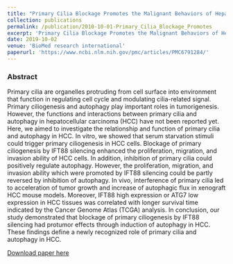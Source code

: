 ```yaml
---
title: "Primary Cilia Blockage Promotes the Malignant Behaviors of Hepatocellular Carcinoma via Induction of Autophagy"
collection: publications
permalink: /publication/2010-10-01-Primary_Cilia_Blockage_Promotes
excerpt: 'Primary Cilia Blockage Promotes the Malignant Behaviors of Hepatocellular Carcinoma via Induction of Autophagy'
date: 2019-10-02
venue: 'BioMed research international'
paperurl: 'https://www.ncbi.nlm.nih.gov/pmc/articles/PMC6791284/'
---
```

### **Abstract**
Primary cilia are organelles protruding from cell surface into environment that function in regulating cell cycle and modulating cilia-related signal. Primary ciliogenesis and autophagy play important roles in tumorigenesis. However, the functions and interactions between primary cilia and autophagy in hepatocellular carcinoma (HCC) have not been reported yet. Here, we aimed to investigate the relationship and function of primary cilia and autophagy in HCC. In vitro, we showed that serum starvation stimuli could trigger primary ciliogenesis in HCC cells. Blockage of primary ciliogenesis by IFT88 silencing enhanced the proliferation, migration, and invasion ability of HCC cells. In addition, inhibition of primary cilia could positively regulate autophagy. However, the proliferation, migration, and invasion ability which were promoted by IFT88 silencing could be partly reversed by inhibition of autophagy. In vivo, interference of primary cilia led to acceleration of tumor growth and increase of autophagic flux in xenograft HCC mouse models. Moreover, IFT88 high expression or ATG7 low expression in HCC tissues was correlated with longer survival time indicated by the Cancer Genome Atlas (TCGA) analysis. In conclusion, our study demonstrated that blockage of primary ciliogenesis by IFT88 silencing had protumor effects through induction of autophagy in HCC. These findings define a newly recognized role of primary cilia and autophagy in HCC.

[Download paper here](https://www.ncbi.nlm.nih.gov/pmc/articles/PMC6791284/)

